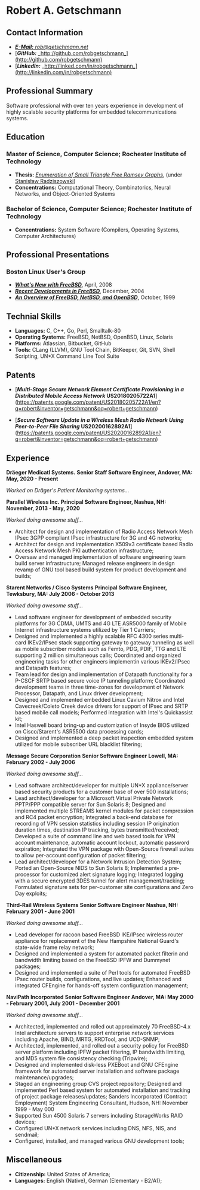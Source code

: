 # Robert A. Getschmann

## Contact Information

* [***E-Mail:*** _rob@getschmann.net_](mailto:rob@getschmann.net)
* [***GitHub:*** _http://github.com/robgetschmann_](http://github.com/robgetschmann)
* [***LinkedIn:*** _http://linked.com/in/robgetschmann_](http://linkedin.com/in/robgetschmann)

## Professional Summary

Software professional with over ten years experience in development of
highly scalable security platforms for embedded telecommunications systems.

## Education

### Master of Science, Computer Science; Rochester Institute of Technology

* **Thesis:** [_Enumeration of Small Triangle Free Ramsey Graphs_](http://scholarworks.rit.edu/theses/328/),
  (under [Stanisław Radziszowski](http://www.cs.rit.edu/~spr/))
* **Concentrations:** Computational Theory, Combinatorics, Neural Networks,
  and Object-Oriented Systems

### Bachelor of Science, Computer Science; Rochester Institute of Technology

* **Concentrations:** System Software (Compilers, Operating Systems,
  Computer Architectures)

## Professional Presentations

### Boston Linux User's Group

* [**_What's New with FreeBSD_**](http://www.blu.org/cgi-bin/calendar/2008-apr), April, 2008
* [**_Recent Developments in FreeBSD_**](http://www.blu.org/cgi-bin/calendar/2004-dec), December, 2004
* [**_An Overview of FreeBSD, NetBSD, and OpenBSD_**](http://www.blu.org/cgi-bin/calendar/1999-oct), October, 1999

## Technial Skills

* **Languages:** C, C++, Go, Perl, Smalltalk-80
* **Operating Systems:** FreeBSD, NetBSD, OpenBSD, Linux, Solaris
* **Platforms:** Atlassian, Bitbucket, GitHub
* **Tools:** CLang (LLVM), GNU Tool Chain, BitKeeper, Git, SVN, Shell
  Scripting, UN\*X Command Line Tool Suite

## Patents

* [**_Multi-Stage Secure Network Element Certificate Provisioning in a Distributed Mobile Access Network_ US20180205722A1**] (https://patents.google.com/patent/US20180205722A1/en?q=robert&inventor=getschmann&oq=robert+getschmann)

* [**_Secure Software Update in a Wireless Mesh Radio Network Using Peer-to-Peer File Sharing_ US20200162892A1**] (https://patents.google.com/patent/US20200162892A1/en?q=robert&inventor=getschmann&oq=robert+getschmann)

## Experience

**Dräeger Medicatl Systems.**
**Senior Staff Software Engineer, Andover, MA: May, 2020 - Present**

_Worked on Dräger's Patient Monitoring systems..._

**Parallel Wireless Inc.**
**Principal Software Engineer, Nashua, NH: November, 2013 - May, 2020**

_Worked doing awesome stuff…_

* Architect for design and implementation of Radio Access Network
  Mesh IPsec 3GPP compliant IPsec infrastructure for 3G and 4G networks;
* Architect for design and implementation X509v3 certificate based
  Radio Access Network Mesh PKI authentication infrastructure;
* Oversaw and managed implementation of software engineering team
  build server infrastructure; Managed release engineers in design
  revamp of GNU tool based build system for product development and
  builds;

**Starent Networks / Cisco Systems**
**Principal Software Engineer, Tewksbury, MA: July 2006 - October 2013**

_Worked doing awesome stuff…_

* Lead software engineer for development of embedded security platforms for
  3G CDMA, UMTS and 4G LTE ASR5000 family of Mobile Internet infrastructure
  systems utilized by Tier 1 Carriers;
* Designed and implemented a highly scalable RFC 4300 series
  multi-card IKEv2/IPsec stack supporting gateway to gateway tunneling
  as well as mobile subscriber models such as Femto, PDG, PDIF, TTG and
  LTE supporting 2 million simultaneous calls; Coordinated and organized
  engineering tasks for other engineers implementin various IKEv2/IPsec
  and Datapath features;
* Team lead for design and implementation of Datapath functionality
  for a P-CSCF SRTP based secure voice IP tunneling platform; Coordinated
  development teams in three time-zones for development of Network Processor,
  Datapath, and Linux driver development;
* Designed and implemented embedded Linux Cavium Nitrox and Intel
  Cavecreek/Coleto Creek device drivers for support of IPsec and SRTP based
  mobile call models; Performed integration with Intel's Quickassist kit;
* Intel Haswell board bring-up and customization of Insyde BIOS utilized
  on Cisco/Starent's ASR5500 data processing cards;
* Designed and implemented a deep packet inspection embedded system
  utilized for mobile subscriber URL blacklist filtering;

**Message Secure Corporation**
**Senior Software Engineer**
**Lowell, MA: February 2002 - July 2006**

_Worked doing awesome stuff…_

* Lead software architect/developer for multiple UN*X appliance/server
  based security products for a customer base of over 500 installations;
* Lead architect/developer for a Microsoft Virtual Private Network
  PPTP/PPP compatible server for Sun Solaris 8; Designed and implemented
  multiple STREAMS kernel modules for packet compression and RC4 packet
  encryption; Integrated a back-end database for recording of VPN session
  statistics including session IP origination duration times, destination
  IP tracking, bytes transmitted/received; Developed a suite of command line
  and web based tools for VPN account maintenance, automatic account lockout,
  automatic password expiration; Integrated the VPN package with Open-Source
  firewall suites to allow per-account configuration of packet filtering;
* Lead architect/developer for a Network Intrusion Detection System;
  Ported an Open-Source NIDS to Sun Solaris 8; Implemented a pre-processor
  for customized alert signature logging; Integrated logging with a secure
  encrypted 3DES tunnel for alert management/tracking; Formulated signature
  sets for per-customer site configurations and Zero Day exploits;

**Third-Rail Wireless Systems**
**Senior Software Engineer**
**Nashua, NH: February 2001 - June 2001**

_Worked doing awesome stuff…_

* Lead developer for racoon based FreeBSD IKE/IPsec wireless router
  appliance for replacement of the New Hampshire National Guard's
  state-wide frame relay network;
* Designed and implemented a system for automated packet filterin
  and bandwidth limiting based on the FreeBSD IPFW and Dummynet
  packages;
* Designed and implemented a suite of Perl tools for automated FreeBSD
  IPsec router builds, configurations, and live updates; Enhanced and
  integrated CFEngine for hands-off system configuration management;

**NaviPath Incorporated**
**Senior Software Engineer**
**Andover, MA: May 2000 - February 2001, July 2001 - December 2001**

_Worked doing awesome stuff…_

* Architected, implemented and rolled out approximately 70 FreeBSD-4.x
  Intel architecture servers to support enterprise network
  services including Apache, BIND, MRTG, RRDTool, and UCD-SNMP;
* Architected, implemented, and rolled out a security policy for
  FreeBSD server platform including IPFW packet filtering, IP bandwidth
  limiting, and MD5 system file consistency checking (Tripwire);
* Designed and implemented disk-less PXEBoot and GNU CFEngine framework
  for automated server installation and software package
  maintenance/upgrades;
* Staged an engineering group CVS project repository; Designed and
  implemented Perl based system for automated installation and
  tracking of project package releases/updates;
  Sanders Incorporated (Contract Employment)
  System Engineering Consultant, Hudson, NH: November 1999 - May 000
* Supported Sun 4500 Solaris 7 servers including StorageWorks RAID
  devices;
* Configured UN*X network services including DNS, NFS, NIS, and
  sendmail;
* Configured, installed, and managed various GNU development tools;

## Miscellaneous

* **Citizenship:** United States of America;
* **Languages:** English (Native), German (Elementary - B2/A1);
